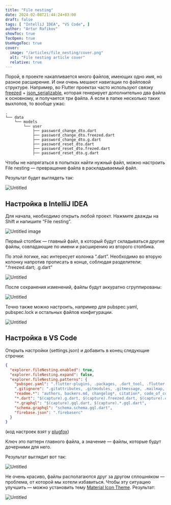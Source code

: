 ```yaml
---
title: "File nesting"
date: 2024-02-08T21:44:24+03:00
draft: false
tags: [ "IntelliJ IDEA", "VS Code", ]
author: "Artur Rafikov"
showToc: true
TocOpen: true
UseHugoToc: true
cover:
  image: "/articles/file_nesting/cover.png" 
  alt: "File nesting article cover"
  relative: true
---
```


Порой, в проекте накапливается много файлов, имеющих одно имя, но разное расширение. И они очень мешают навигации по
файловой структуре. Например, во Flutter проектах часто используют
связку [freezed](https://pub.dev/packages/freezed) + [json_serializable](https://pub.dev/packages/json_serializable),
которая генерирует дополнительно два файла к основному, и получается три файла. А если в папке несколько таких выхлопов,
то вообще ужас:

```
.
└── data
    └── models
        └── user
            ├── password_change_dto.dart
            ├── password_change_dto.freezed.dart
            ├── password_change_dto.g.dart
            ├── password_reset_dto.dart
            ├── password_reset_dto.frezed.dart
            ├── password_reset_dto.g.dart
```

Чтобы не напрягаться в попытках найти нужный файл, можно настроить File nesting — превращение файла в раскладываемый
файл.

Результат будет выглядеть так:

![Untitled](/articles/file_nesting/images/Untitled.png)

## Настройка в IntelliJ IDEA

Для начала, необходимо открыть любой проект. Нажмите дважды на Shift и напишите “File nesting”.

![Untitled image](/articles/file_nesting/images/Untitled%201.png)

Первый столбик — главный файл, в который будут складываться другие файлы, совпадающие по имени и расширению из второго
столбика.

По этой логике, нас интересует колонка “.dart”. Необходимо во вторую колонку напротив прописать в конце, соблюдая
разделители: “.freezed.dart; .g.dart”

![Untitled](/articles/file_nesting/images/Untitled%202.png)

После сохранения изменений, файлы будут аккуратно сгруппированы:

![Untitled](/articles/file_nesting/images/Untitled%203.png)

Точно также можно настроить, например для pubspec.yaml, pubspec.lock и остальных файлов конфигурации.

![Untitled](/articles/file_nesting/images/Untitled%204.png)

## Настройка в VS Code

Открыть настройки (settings.json) и добавить в конец следующие строчки:

```json
{
  "explorer.fileNesting.enabled": true,
  "explorer.fileNesting.expand": false,
  "explorer.fileNesting.patterns": {
    "pubspec.yaml": ".flutter-plugins, .packages, .dart_tool, .flutter-plugins-dependencies, .metadata, .packages, pubspec.lock, build.yaml, analysis_options.yaml, all_lint_rules.yaml, flutter_*.yaml, icons_launcher.yaml",
    ".gitignore": ".gitattributes, .gitmodules, .gitmessage, .mailmap, .git-blame*",
    "readme.*": "authors, backers.md, changelog*, citation*, code_of_conduct.md, codeowners, contributing.md, contributors, copying, credits, governance.md, history.md, license*, maintainers, readme*, security.md, sponsors.md",
    "*.dart": "$(capture).g.dart, $(capture).freezed.dart, $(capture).config.dart",
    "*.graphql": "$(capture).gql.dart, $(capture).*.gql.dart",
    "schema.graphql": "schema.schema.gql.dart",
    "firebase.json": ".firebaserc"
  }
}
```
(код настроек взят у [plugfox](https://github.com/plugfox/))

Ключ это паттерн главного файла, а значение — файлы, которые будут дочерними для него.

Результат выглядит вот так:

![Untitled](/articles/file_nesting/images/Untitled%205.png)

Не очень красиво, файлы располагаются друг за другом сплошняком — проблема, от которой мы хотели избавиться. Чтобы эту
ситуацию улучшить — можно установить
тему [Material Icon Theme](https://marketplace.visualstudio.com/items?itemName=PKief.material-icon-theme). Результат:

![Untitled](/articles/file_nesting/images/Untitled%206.png)